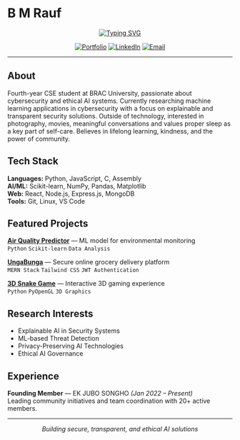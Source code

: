 # B M Rauf

<div align="center">

[![Typing SVG](https://readme-typing-svg.herokuapp.com?font=Fira+Code&weight=500&size=22&duration=3000&pause=1000&color=00D9FF&center=true&vCenter=true&width=600&height=60&lines=CSE+UNDERGRAD+%7C+Iterative+Learner+%7C+Cybersecurity+and+AI+Enthusiast)](https://git.io/typing-svg)

[![Portfolio](https://img.shields.io/badge/🌐_Portfolio-00D9FF?style=flat-square&logoColor=white)](https://www.bmrauf.me)
[![LinkedIn](https://img.shields.io/badge/LinkedIn-0077B5?style=flat-square&logo=linkedin&logoColor=white)](https://www.linkedin.com/in/mebmrauf)
[![Email](https://img.shields.io/badge/Email-D14836?style=flat-square&logo=gmail&logoColor=white)](mailto:bmrauf.me@gmail.com)

</div>

---

## About

Fourth-year CSE student at BRAC University, passionate about cybersecurity and ethical AI systems. Currently researching machine learning applications in cybersecurity with a focus on explainable and transparent security solutions. Outside of technology, interested in photography, movies, meaningful conversations and values proper sleep as a key part of self-care. Believes in lifelong learning, kindness, and the power of community.

## Tech Stack

**Languages:** Python, JavaScript, C, Assembly  
**AI/ML:** Scikit-learn, NumPy, Pandas, Matplotlib  
**Web:** React, Node.js, Express.js, MongoDB  
**Tools:** Git, Linux, VS Code

## Featured Projects

**[Air Quality Predictor](https://github.com/mebmrauf/Air-Quality-Predictor)** — ML model for environmental monitoring  
`Python` `Scikit-learn` `Data Analysis`

**[UngaBunga](https://github.com/mebmrauf/UngaBunga)** — Secure online grocery delivery platform  
`MERN Stack` `Tailwind CSS` `JWT Authentication`

**[3D Snake Game](https://github.com/mebmrauf/3D-Snake-Game)** — Interactive 3D gaming experience  
`Python` `PyOpenGL` `3D Graphics`

## Research Interests

- Explainable AI in Security Systems
- ML-based Threat Detection
- Privacy-Preserving AI Technologies
- Ethical AI Governance

## Experience

**Founding Member** — EK JUBO SONGHO *(Jan 2022 – Present)*  
Leading community initiatives and team coordination with 20+ active members.

---

<div align="center">

*Building secure, transparent, and ethical AI solutions*

</div>

